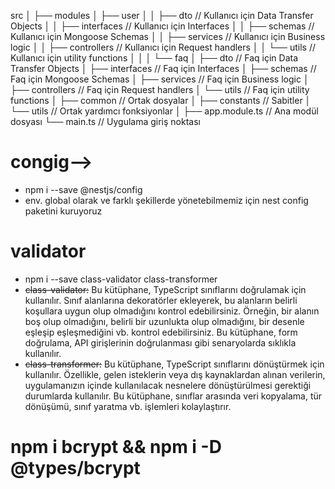 src
│
├── modules
│   ├── user
│   │   ├── dto         // Kullanıcı için Data Transfer Objects
│   │   ├── interfaces  // Kullanıcı için Interfaces
│   │   ├── schemas     // Kullanıcı için Mongoose Schemas
│   │   ├── services    // Kullanıcı için Business logic
│   │   ├── controllers // Kullanıcı için Request handlers
│   │   └── utils       // Kullanıcı için utility functions
│   │
│   └── faq
│       ├── dto         // Faq için Data Transfer Objects
│       ├── interfaces  // Faq için Interfaces
│       ├── schemas     // Faq için Mongoose Schemas
│       ├── services    // Faq için Business logic
│       ├── controllers // Faq için Request handlers
│       └── utils       // Faq için utility functions
│
├── common              // Ortak dosyalar
│   ├── constants       // Sabitler
│   └── utils           // Ortak yardımcı fonksiyonlar
│
├── app.module.ts       // Ana modül dosyası
└── main.ts             // Uygulama giriş noktası


# congig--> 
- npm i --save @nestjs/config
- env. global olarak ve farklı şekillerde yönetebilmemiz için nest config paketini kuruyoruz
# validator
- npm i --save class-validator class-transformer
- <s>class-validator:</s> Bu kütüphane, TypeScript sınıflarını doğrulamak için kullanılır. Sınıf alanlarına dekoratörler ekleyerek, bu alanların belirli koşullara uygun olup olmadığını kontrol edebilirsiniz. Örneğin, bir alanın boş olup olmadığını, belirli bir uzunlukta olup olmadığını, bir desenle eşleşip eşleşmediğini vb. kontrol edebilirsiniz. Bu kütüphane, form doğrulama, API girişlerinin doğrulanması gibi senaryolarda sıklıkla kullanılır.
- <s>class-transformer:</s> Bu kütüphane, TypeScript sınıflarını dönüştürmek için kullanılır. Özellikle, gelen isteklerin veya dış kaynaklardan alınan verilerin, uygulamanızın içinde kullanılacak nesnelere dönüştürülmesi gerektiği durumlarda kullanılır. Bu kütüphane, sınıflar arasında veri kopyalama, tür dönüşümü, sınıf yaratma vb. işlemleri kolaylaştırır.
# npm i bcrypt && npm i -D @types/bcrypt